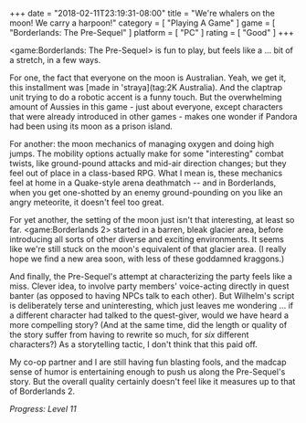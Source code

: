 +++
date = "2018-02-11T23:19:31-08:00"
title = "We're whalers on the moon!  We carry a harpoon!"
category = [ "Playing A Game" ]
game = [ "Borderlands: The Pre-Sequel" ]
platform = [ "PC" ]
rating = [ "Good" ]
+++

<game:Borderlands: The Pre-Sequel> is fun to play, but feels like a ... bit of a stretch, in a few ways.

For one, the fact that everyone on the moon is Australian.  Yeah, we get it, this installment was [made in 'straya](tag:2K Australia).  And the claptrap unit trying to do a robotic accent is a funny touch.  But the overwhelming amount of Aussies in this game - just about everyone, except characters that were already introduced in other games - makes one wonder if Pandora had been using its moon as a prison island.

For another: the moon mechanics of managing oxygen and doing high jumps.  The mobility options actually make for some "interesting" combat twists, like ground-pound attacks and mid-air direction changes; but they feel out of place in a class-based RPG.  What I mean is, these mechanics feel at home in a Quake-style arena deathmatch -- and in Borderlands, when you get one-shotted by an enemy ground-pounding on you like an angry meteorite, it doesn't feel too great.

For yet another, the setting of the moon just isn't that interesting, at least so far.  <game:Borderlands 2> started in a barren, bleak glacier area, before introducing all sorts of other diverse and exciting environments.  It seems like we're still stuck on the moon's equivalent of that glacier area.  (I really hope we find a new area soon, with less of these goddamned kraggons.)

And finally, the Pre-Sequel's attempt at characterizing the party feels like a miss.  Clever idea, to involve party members' voice-acting directly in quest banter (as opposed to having NPCs talk to each other).  But Wilhelm's script is deliberately terse and uninteresting, which just leaves me wondering ... if a different character had talked to the quest-giver, would we have heard a more compelling story?  (And at the same time, did the length or quality of the story suffer from having to rewrite so much, for <i>six</i> different characters?)  As a storytelling tactic, I don't think that this paid off.

My co-op partner and I are still having fun blasting fools, and the madcap sense of humor is entertaining enough to push us along the Pre-Sequel's story.  But the overall quality certainly doesn't feel like it measures up to that of Borderlands 2.

<i>Progress: Level 11</i>

